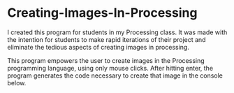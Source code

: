 # Creating-Images-In-Processing
I created this program for students in my Processing class. It was made with the intention for students to make rapid iterations of their project and eliminate the tedious aspects of creating images in processing. 

This program empowers the user to create images in the Processing programming language, using only mouse clicks. After hitting enter, the program generates the code necessary to create that image in the console below.
